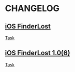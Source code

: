 #  CHANGELOG
## [iOS FinderLost]()
[Task](https://finderlost.atlassian.net/browse/FT-48)

## [iOS FinderLost 1.0(6)](2023-03-10)
[Task](https://finderlost.atlassian.net/browse/FT-57)
